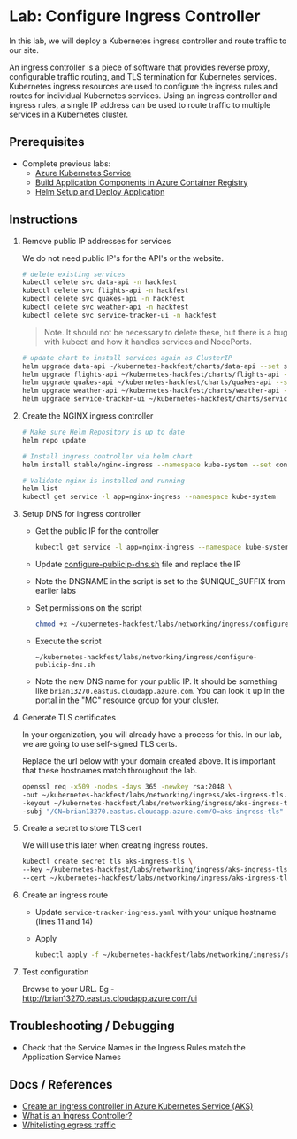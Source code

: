 # Lab: Configure Ingress Controller

In this lab, we will deploy a Kubernetes ingress controller and route traffic to our site.

An ingress controller is a piece of software that provides reverse proxy, configurable traffic routing, and TLS termination for Kubernetes services. Kubernetes ingress resources are used to configure the ingress rules and routes for individual Kubernetes services. Using an ingress controller and ingress rules, a single IP address can be used to route traffic to multiple services in a Kubernetes cluster.

## Prerequisites

* Complete previous labs:
    * [Azure Kubernetes Service](../../create-aks-cluster/README.md)
    * [Build Application Components in Azure Container Registry](../../build-application/README.md)
    * [Helm Setup and Deploy Application](../../helm-setup-deploy/README.md)

## Instructions

1. Remove public IP addresses for services

    We do not need public IP's for the API's or the website.

    ```bash
    # delete existing services
    kubectl delete svc data-api -n hackfest
    kubectl delete svc flights-api -n hackfest
    kubectl delete svc quakes-api -n hackfest
    kubectl delete svc weather-api -n hackfest
    kubectl delete svc service-tracker-ui -n hackfest
    ```

    > Note. It should not be necessary to delete these, but there is a bug with kubectl and how it handles services and NodePorts. 

    ```bash
    # update chart to install services again as ClusterIP
    helm upgrade data-api ~/kubernetes-hackfest/charts/data-api --set service.type=ClusterIP
    helm upgrade flights-api ~/kubernetes-hackfest/charts/flights-api --set service.type=ClusterIP
    helm upgrade quakes-api ~/kubernetes-hackfest/charts/quakes-api --set service.type=ClusterIP
    helm upgrade weather-api ~/kubernetes-hackfest/charts/weather-api --set service.type=ClusterIP
    helm upgrade service-tracker-ui ~/kubernetes-hackfest/charts/service-tracker-ui --set service.type=ClusterIP
    ```

2. Create the NGINX ingress controller

    ```bash
    # Make sure Helm Repository is up to date
    helm repo update

    # Install ingress controller via helm chart
    helm install stable/nginx-ingress --namespace kube-system --set controller.replicaCount=2
    
    # Validate nginx is installed and running
    helm list
    kubectl get service -l app=nginx-ingress --namespace kube-system
    ```

3. Setup DNS for ingress controller

    * Get the public IP for the controller

        ```bash
        kubectl get service -l app=nginx-ingress --namespace kube-system
        ```
    
    * Update [configure-publicip-dns.sh](./configure-publicip-dns.sh) file and replace the IP

    * Note the DNSNAME in the script is set to the $UNIQUE_SUFFIX from earlier labs

    * Set permissions on the script

        ```bash
        chmod +x ~/kubernetes-hackfest/labs/networking/ingress/configure-publicip-dns.sh
        ```

    * Execute the script
        ```
        ~/kubernetes-hackfest/labs/networking/ingress/configure-publicip-dns.sh
        ```

    * Note the new DNS name for your public IP. It should be something like `brian13270.eastus.cloudapp.azure.com`. You can look it up in the portal in the "MC" resource group for your cluster. 


4. Generate TLS certificates

    In your organization, you will already have a process for this. In our lab, we are going to use self-signed TLS certs.

    Replace the url below with your domain created above. It is important that these hostnames match throughout the lab.

    ```bash
    openssl req -x509 -nodes -days 365 -newkey rsa:2048 \
    -out ~/kubernetes-hackfest/labs/networking/ingress/aks-ingress-tls.crt \
    -keyout ~/kubernetes-hackfest/labs/networking/ingress/aks-ingress-tls.key \
    -subj "/CN=brian13270.eastus.cloudapp.azure.com/O=aks-ingress-tls"
    ```

5. Create a secret to store TLS cert

    We will use this later when creating ingress routes.

    ```bash
    kubectl create secret tls aks-ingress-tls \
    --key ~/kubernetes-hackfest/labs/networking/ingress/aks-ingress-tls.key \
    --cert ~/kubernetes-hackfest/labs/networking/ingress/aks-ingress-tls.crt -n hackfest
    ```

6. Create an ingress route

    * Update `service-tracker-ingress.yaml` with your unique hostname (lines 11 and 14)

    * Apply

        ```bash
        kubectl apply -f ~/kubernetes-hackfest/labs/networking/ingress/service-tracker-ingress.yaml -n hackfest
        ```

7. Test configuration

    Browse to your URL. Eg - http://brian13270.eastus.cloudapp.azure.com/ui 


## Troubleshooting / Debugging

* Check that the Service Names in the Ingress Rules match the Application Service Names

## Docs / References

* [Create an ingress controller in Azure Kubernetes Service (AKS)](https://docs.microsoft.com/en-us/azure/aks/ingress-basic)
* [What is an Ingress Controller?](https://kubernetes.io/docs/concepts/services-networking/ingress/)
* [Whitelisting egress traffic](https://docs.microsoft.com/en-us/azure/aks/egress)

